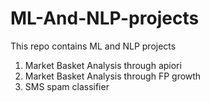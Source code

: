 # ML-And-NLP-projects
This repo contains ML and NLP projects
1. Market Basket Analysis through apiori
2. Market Basket Analysis through FP growth
3. SMS spam classifier
